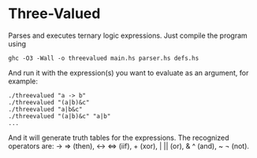 Three-Valued
============

Parses and executes ternary logic expressions. Just compile the program using

    ghc -O3 -Wall -o threevalued main.hs parser.hs defs.hs

And run it with the expression(s) you want to evaluate as an argument, for example:

    ./threevalued "a -> b"
    ./threevalued "(a|b)&c"
    ./threevalued "a|b&c"
    ./threevalued "(a|b)&c" "a|b"
    ...

And it will generate truth tables for the expressions. The recognized operators
are: -> => (then), <-> <=> (iif), + (xor), | || (or), & ^ (and), ~ ¬ (not).
